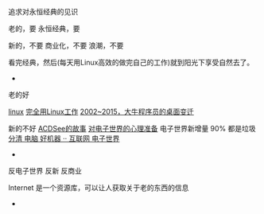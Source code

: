 
追求对永恒经典的见识

老的，要
永恒经典，要

新的，不要
商业化，不要
浪潮，不要

看完经典，然后(每天用Linux高效的做完自己的工作)就到阳光下享受自然去了。

-

老的好

[linux](https://github.com/7900ms/0nottheater_deserted/blob/master/book/linux-fundamental-零件化.md)
[完全用Linux工作](https://www.douban.com/group/topic/12121637/)
[2002~2015，大牛程序员的桌面变迁](http://www.infoq.com/cn/news/2015/12/unix-se-2013-2015)

新的不好
[ACDSee的故事](https://github.com/7900ms/theater_deserted/blob/master/ACDSee的故事.md)
[对电子世界的心理准备](ttps://github.com/7900ms/nottheater_deserted/blob/master/book/internet-fundamental-电脑是什么.txt)
电子世界新增量 90% 都是垃圾
[分清 电脑 好机器 ·· 互联网 电子世界](https://www.v2ex.com/notes/27975)

-

反电子世界 反新 反商业

Internet 是一个资源库，可以让人获取关于老的东西的信息

-
